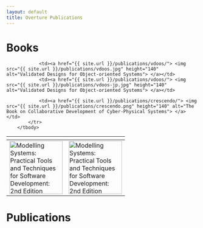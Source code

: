 ```yaml
---
layout: default
title: Overture Publications
---
```

# Books

<table>
        <thead>
            <tr>
                <th></th>
                <th></th>
            </tr>
        </thead>
        <tbody>
            <tr>
                <td><a href="{{ site.url }}/publications/ms2/"> <img src="{{ site.url }}/publications/ms2.jpg" height="140" alt="Modelling Systems: Practical Tools and Techniques for Software Development: 2nd Edition"> </a></td>
				<td><a href="{{ site.url }}/publications/ms2/"> <img src="{{ site.url }}/publications/ms2-jp.png" height="140" alt="Modelling Systems: Practical Tools and Techniques for Software Development: 2nd Edition"> </a></td>
 
				<td><a href="{{ site.url }}/publications/vdoos/"> <img src="{{ site.url }}/publications/vdoos.jpg" height="140" alt="Validated Designs for Object-oriented Systems"> </a></td>
				<td><a href="{{ site.url }}/publications/vdoos/"> <img src="{{ site.url }}/publications/vdoos-jp.jpg" height="140" alt="Validated Designs for Object-oriented Systems"> </a></td>
				
				<td><a href="{{ site.url }}/publications/crescendo/"> <img src="{{ site.url }}/publications/crescendo.png" height="140" alt="The Book on Collaborative Development of Cyber-Physical Systems"> </a></td>
            </tr>
        </tbody>
</table>


# Publications



<script src="http://bibbase.org/show?bib=http://lausdahl.github.io/overturetool.github.io/contributors/overtureweb.bib&jsonp=1"></script> 




